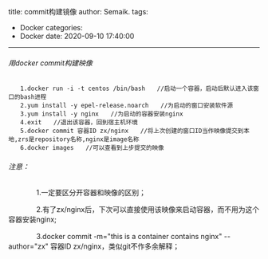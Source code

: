 title: commit构建镜像
author: Semaik.
tags:
  - Docker
categories:
  - Docker
date: 2020-09-10 17:40:00
---
###### 用docker commit构建映像
```
　　1.docker run -i -t centos /bin/bash　　//启动一个容器，启动后默认进入该窗口的bash进程
　　2.yum install -y epel-release.noarch　　//为启动的窗口安装软件源
　　3.yum install -y nginx　　//为启动的容器安装nginx
　　4.exit　　//退出该容器，回到宿主机环境
　　5.docker commit 容器ID zx/nginx　　//将上次创建的窗口ID当作映像提交到本地,zrs是repository名称,nginx是image名称
　　6.docker images　　//可以查看到上步提交的映像
  ```
###### 注意：
　　　　1.一定要区分开容器和映像的区别；
    
　　　　2.有了zx/nginx后，下次可以直接使用该映像来启动容器，而不用为这个容器安装nginx;
    
　　　　3.docker commit -m="this is a container contains nginx" --author="zx" 容器ID zx/nginx，类似git不作多余解释；